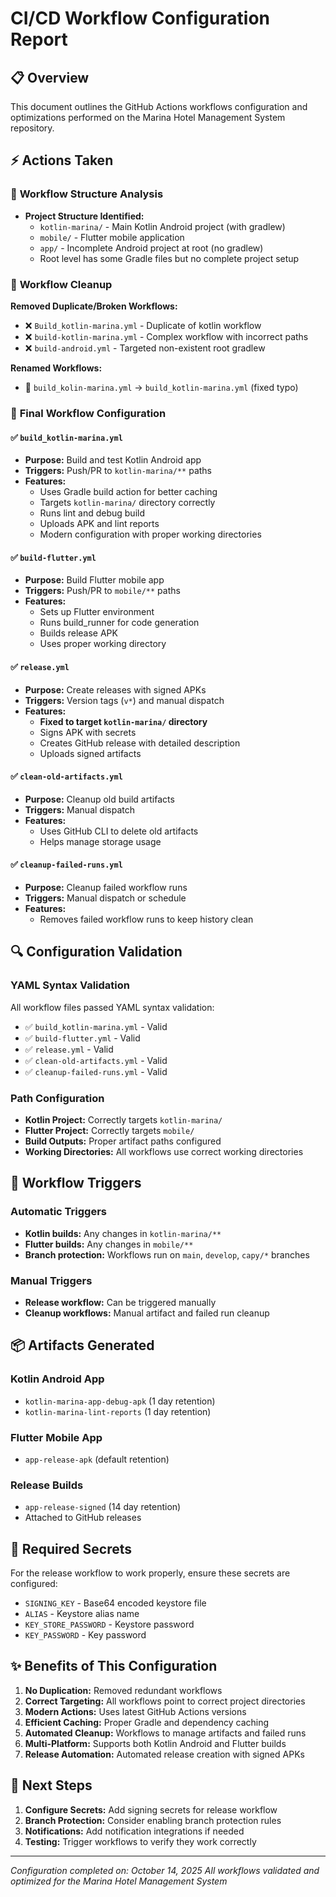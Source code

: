 # CI/CD Workflow Configuration Report

## 📋 Overview
This document outlines the GitHub Actions workflows configuration and optimizations performed on the Marina Hotel Management System repository.

## ⚡ Actions Taken

### 🔧 **Workflow Structure Analysis**
- **Project Structure Identified:**
  - `kotlin-marina/` - Main Kotlin Android project (with gradlew)
  - `mobile/` - Flutter mobile application 
  - `app/` - Incomplete Android project at root (no gradlew)
  - Root level has some Gradle files but no complete project setup

### 🧹 **Workflow Cleanup**
**Removed Duplicate/Broken Workflows:**
- ❌ `Build_kotlin-marina.yml` - Duplicate of kotlin workflow
- ❌ `build-kotlin-marina.yml` - Complex workflow with incorrect paths
- ❌ `build-android.yml` - Targeted non-existent root gradlew

**Renamed Workflows:**
- 🔄 `build_kolin-marina.yml` → `build_kotlin-marina.yml` (fixed typo)

### 🎯 **Final Workflow Configuration**

#### ✅ `build_kotlin-marina.yml`
- **Purpose:** Build and test Kotlin Android app
- **Triggers:** Push/PR to `kotlin-marina/**` paths
- **Features:**
  - Uses Gradle build action for better caching
  - Targets `kotlin-marina/` directory correctly
  - Runs lint and debug build
  - Uploads APK and lint reports
  - Modern configuration with proper working directories

#### ✅ `build-flutter.yml`
- **Purpose:** Build Flutter mobile app
- **Triggers:** Push/PR to `mobile/**` paths  
- **Features:**
  - Sets up Flutter environment
  - Runs build_runner for code generation
  - Builds release APK
  - Uses proper working directory

#### ✅ `release.yml`
- **Purpose:** Create releases with signed APKs
- **Triggers:** Version tags (`v*`) and manual dispatch
- **Features:**
  - **Fixed to target `kotlin-marina/` directory**
  - Signs APK with secrets
  - Creates GitHub release with detailed description
  - Uploads signed artifacts

#### ✅ `clean-old-artifacts.yml`
- **Purpose:** Cleanup old build artifacts
- **Triggers:** Manual dispatch
- **Features:**
  - Uses GitHub CLI to delete old artifacts
  - Helps manage storage usage

#### ✅ `cleanup-failed-runs.yml`
- **Purpose:** Cleanup failed workflow runs
- **Triggers:** Manual dispatch or schedule
- **Features:**
  - Removes failed workflow runs to keep history clean

## 🔍 **Configuration Validation**

### YAML Syntax Validation
All workflow files passed YAML syntax validation:
- ✅ `build_kotlin-marina.yml` - Valid
- ✅ `build-flutter.yml` - Valid
- ✅ `release.yml` - Valid 
- ✅ `clean-old-artifacts.yml` - Valid
- ✅ `cleanup-failed-runs.yml` - Valid

### Path Configuration
- **Kotlin Project:** Correctly targets `kotlin-marina/`
- **Flutter Project:** Correctly targets `mobile/`
- **Build Outputs:** Proper artifact paths configured
- **Working Directories:** All workflows use correct working directories

## 🚀 **Workflow Triggers**

### Automatic Triggers
- **Kotlin builds:** Any changes in `kotlin-marina/**`
- **Flutter builds:** Any changes in `mobile/**`
- **Branch protection:** Workflows run on `main`, `develop`, `capy/*` branches

### Manual Triggers
- **Release workflow:** Can be triggered manually
- **Cleanup workflows:** Manual artifact and failed run cleanup

## 📦 **Artifacts Generated**

### Kotlin Android App
- `kotlin-marina-app-debug-apk` (1 day retention)
- `kotlin-marina-lint-reports` (1 day retention)

### Flutter Mobile App  
- `app-release-apk` (default retention)

### Release Builds
- `app-release-signed` (14 day retention)
- Attached to GitHub releases

## 🔐 **Required Secrets**

For the release workflow to work properly, ensure these secrets are configured:
- `SIGNING_KEY` - Base64 encoded keystore file
- `ALIAS` - Keystore alias name
- `KEY_STORE_PASSWORD` - Keystore password
- `KEY_PASSWORD` - Key password

## ✨ **Benefits of This Configuration**

1. **No Duplication:** Removed redundant workflows
2. **Correct Targeting:** All workflows point to correct project directories
3. **Modern Actions:** Uses latest GitHub Actions versions
4. **Efficient Caching:** Proper Gradle and dependency caching
5. **Automated Cleanup:** Workflows to manage artifacts and failed runs
6. **Multi-Platform:** Supports both Kotlin Android and Flutter builds
7. **Release Automation:** Automated release creation with signed APKs

## 🎯 **Next Steps**

1. **Configure Secrets:** Add signing secrets for release workflow
2. **Branch Protection:** Consider enabling branch protection rules
3. **Notifications:** Add notification integrations if needed
4. **Testing:** Trigger workflows to verify they work correctly

---

*Configuration completed on: October 14, 2025*
*All workflows validated and optimized for the Marina Hotel Management System*